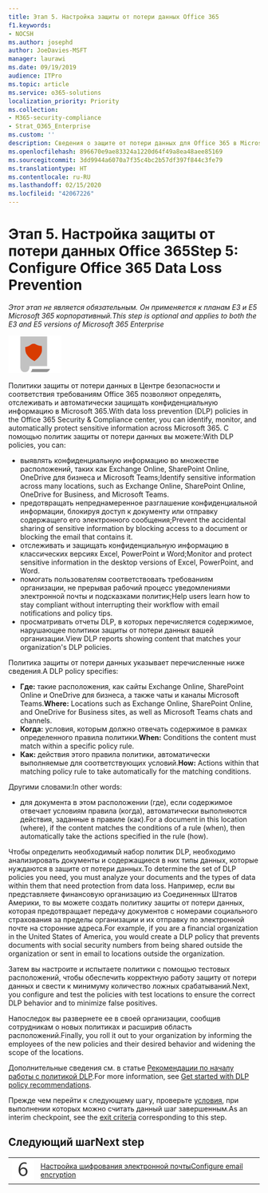 ```yaml
---
title: Этап 5. Настройка защиты от потери данных Office 365
f1.keywords:
- NOCSH
ms.author: josephd
author: JoeDavies-MSFT
manager: laurawi
ms.date: 09/19/2019
audience: ITPro
ms.topic: article
ms.service: o365-solutions
localization_priority: Priority
ms.collection:
- M365-security-compliance
- Strat_O365_Enterprise
ms.custom: ''
description: Сведения о защите от потери данных для Office 365 в Microsoft 365 и ее развертывании.
ms.openlocfilehash: 896670e9ae83324a1220d64f49a8ea48aee85169
ms.sourcegitcommit: 3dd9944a6070a7f35c4bc2b57df397f844c3fe79
ms.translationtype: HT
ms.contentlocale: ru-RU
ms.lasthandoff: 02/15/2020
ms.locfileid: "42067226"
---
```

# <a name="step-5-configure-office-365-data-loss-prevention"></a><span data-ttu-id="561e8-103">Этап 5. Настройка защиты от потери данных Office 365</span><span class="sxs-lookup"><span data-stu-id="561e8-103">Step 5: Configure Office 365 Data Loss Prevention</span></span>

<span data-ttu-id="561e8-104">*Этот этап не является обязательным. Он применяется к планам E3 и E5 Microsoft 365 корпоративный.*</span><span class="sxs-lookup"><span data-stu-id="561e8-104">*This step is optional and applies to both the E3 and E5 versions of Microsoft 365 Enterprise*</span></span>

![Этап 6. Защита данных](../media/deploy-foundation-infrastructure/infoprotection_icon-small.png)

<span data-ttu-id="561e8-106">Политики защиты от потери данных в Центре безопасности и соответствия требованиям Office 365 позволяют определять, отслеживать и автоматически защищать конфиденциальную информацию в Microsoft 365.</span><span class="sxs-lookup"><span data-stu-id="561e8-106">With data loss prevention (DLP) policies in the Office 365 Security & Compliance center, you can identify, monitor, and automatically protect sensitive information across Microsoft 365.</span></span> <span data-ttu-id="561e8-107">С помощью политик защиты от потери данных вы можете:</span><span class="sxs-lookup"><span data-stu-id="561e8-107">With DLP policies, you can:</span></span>

- <span data-ttu-id="561e8-108">выявлять конфиденциальную информацию во множестве расположений, таких как Exchange Online, SharePoint Online, OneDrive для бизнеса и Microsoft Teams;</span><span class="sxs-lookup"><span data-stu-id="561e8-108">Identify sensitive information across many locations, such as Exchange Online, SharePoint Online, OneDrive for Business, and Microsoft Teams.</span></span>
- <span data-ttu-id="561e8-109">предотвращать непреднамеренное разглашение конфиденциальной информации, блокируя доступ к документу или отправку содержащего его электронного сообщения;</span><span class="sxs-lookup"><span data-stu-id="561e8-109">Prevent the accidental sharing of sensitive information by blocking access to a document or blocking the email that contains it.</span></span>
- <span data-ttu-id="561e8-110">отслеживать и защищать конфиденциальную информацию в классических версиях Excel, PowerPoint и Word;</span><span class="sxs-lookup"><span data-stu-id="561e8-110">Monitor and protect sensitive information in the desktop versions of Excel, PowerPoint, and Word.</span></span>
- <span data-ttu-id="561e8-111">помогать пользователям соответствовать требованиям организации, не прерывая рабочий процесс уведомлениями электронной почты и подсказками политик;</span><span class="sxs-lookup"><span data-stu-id="561e8-111">Help users learn how to stay compliant without interrupting their workflow with email notifications and policy tips.</span></span> 
- <span data-ttu-id="561e8-112">просматривать отчеты DLP, в которых перечисляется содержимое, нарушающее политики защиты от потери данных вашей организации.</span><span class="sxs-lookup"><span data-stu-id="561e8-112">View DLP reports showing content that matches your organization's DLP policies.</span></span>

<span data-ttu-id="561e8-113">Политика защиты от потери данных указывает перечисленные ниже сведения.</span><span class="sxs-lookup"><span data-stu-id="561e8-113">A DLP policy specifies:</span></span>

- <span data-ttu-id="561e8-114">**Где:** такие расположения, как сайты Exchange Online, SharePoint Online и OneDrive для бизнеса, а также чаты и каналы Microsoft Teams.</span><span class="sxs-lookup"><span data-stu-id="561e8-114">**Where:** Locations such as Exchange Online, SharePoint Online, and OneDrive for Business sites, as well as Microsoft Teams chats and channels.</span></span>
- <span data-ttu-id="561e8-115">**Когда:** условия, которым должно отвечать содержимое в рамках определенного правила политики.</span><span class="sxs-lookup"><span data-stu-id="561e8-115">**When:** Conditions the content must match within a specific policy rule.</span></span>
- <span data-ttu-id="561e8-116">**Как:** действия этого правила политики, автоматически выполняемые для соответствующих условий.</span><span class="sxs-lookup"><span data-stu-id="561e8-116">**How:** Actions within that matching policy rule to take automatically for the matching conditions.</span></span>

<span data-ttu-id="561e8-117">Другими словами:</span><span class="sxs-lookup"><span data-stu-id="561e8-117">In other words:</span></span>

- <span data-ttu-id="561e8-118">для документа в этом расположении (где), если содержимое отвечает условиям правила (когда), автоматически выполняются действия, заданные в правиле (как).</span><span class="sxs-lookup"><span data-stu-id="561e8-118">For a document in this location (where), if the content matches the conditions of a rule (when), then automatically take the actions specified in the rule (how).</span></span>

<span data-ttu-id="561e8-119">Чтобы определить необходимый набор политик DLP, необходимо анализировать документы и содержащиеся в них типы данных, которые нуждаются в защите от потери данных.</span><span class="sxs-lookup"><span data-stu-id="561e8-119">To determine the set of DLP policies you need, you must analyze your documents and the types of data within them that need protection from data loss.</span></span> <span data-ttu-id="561e8-120">Например, если вы представляете финансовую организацию из Соединенных Штатов Америки, то вы можете создать политику защиты от потери данных, которая предотвращает передачу документов с номерами социального страхования за пределы организации и их отправку по электронной почте на сторонние адреса.</span><span class="sxs-lookup"><span data-stu-id="561e8-120">For example, if you are a financial organization in the United States of America, you would create a DLP policy that prevents documents with social security numbers from being shared outside the organization or sent in email to locations outside the organization.</span></span>

<span data-ttu-id="561e8-121">Затем вы настроите и испытаете политики с помощью тестовых расположений, чтобы обеспечить корректную работу защиту от потери данных и свести к минимуму количество ложных срабатываний.</span><span class="sxs-lookup"><span data-stu-id="561e8-121">Next, you configure and test the policies with test locations to ensure the correct DLP behavior and to minimize false positives.</span></span>

<span data-ttu-id="561e8-122">Напоследок вы развернете ее в своей организации, сообщив сотрудникам о новых политиках и расширив область расположений.</span><span class="sxs-lookup"><span data-stu-id="561e8-122">Finally, you roll it out to your organization by informing the employees of the new policies and their desired behavior and widening the scope of the locations.</span></span>

<span data-ttu-id="561e8-123">Дополнительные сведения см. в статье [Рекомендации по началу работы с политикой DLP](https://docs.microsoft.com/office365/securitycompliance/get-started-with-dlp-policy-recommendations).</span><span class="sxs-lookup"><span data-stu-id="561e8-123">For more information, see [Get started with DLP policy recommendations](https://docs.microsoft.com/office365/securitycompliance/get-started-with-dlp-policy-recommendations).</span></span>

<span data-ttu-id="561e8-124">Прежде чем перейти к следующему шагу, проверьте [условия](infoprotect-exit-criteria.md#crit-infoprotect-step5), при выполнении которых можно считать данный шаг завершенным.</span><span class="sxs-lookup"><span data-stu-id="561e8-124">As an interim checkpoint, see the [exit criteria](infoprotect-exit-criteria.md#crit-infoprotect-step5) corresponding to this step.</span></span>

## <a name="next-step"></a><span data-ttu-id="561e8-125">Следующий шаг</span><span class="sxs-lookup"><span data-stu-id="561e8-125">Next step</span></span>

|||
|:-------|:-----|
|![Шаг 6](../media/stepnumbers/Step6.png)|[<span data-ttu-id="561e8-127">Настройка шифрования электронной почты</span><span class="sxs-lookup"><span data-stu-id="561e8-127">Configure email encryption</span></span>](infoprotect-email-encryption.md)|


